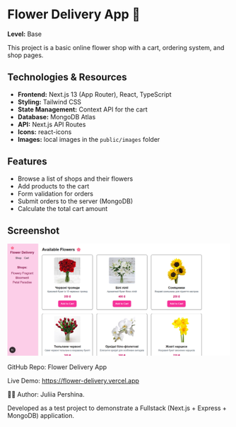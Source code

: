 # Flower Delivery App 🌸

**Level:** Base  

This project is a basic online flower shop with a cart, ordering system, and shop pages.

## Technologies & Resources
- **Frontend:** Next.js 13 (App Router), React, TypeScript
- **Styling:** Tailwind CSS
- **State Management:** Context API for the cart
- **Database:** MongoDB Atlas
- **API:** Next.js API Routes
- **Icons:** react-icons
- **Images:** local images in the `public/images` folder

## Features
- Browse a list of shops and their flowers
- Add products to the cart
- Form validation for orders
- Submit orders to the server (MongoDB)
- Calculate the total cart amount

## Screenshot

![Shop Screenshot](./public/images/shop-screenshot.png)



GitHub Repo: Flower Delivery App

Live Demo: https://flower-delivery.vercel.app


👩‍💻 Author: Juliia Pershina.

Developed as a test project to demonstrate a Fullstack (Next.js + Express + MongoDB) application.
